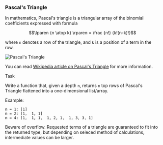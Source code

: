 ### Pascal's Triangle

In mathematics, Pascal's triangle is a triangular array of the binomial coefficients expressed with formula

```math
\lparen {n \atop k} \rparen = \frac {n!} {k!(n-k)!}
```

where `n` denotes a row of the triangle, and `k` is a position of a term in the row.

![Pascal's Triangle](http://upload.wikimedia.org/wikipedia/commons/0/0d/PascalTriangleAnimated2.gif)

You can read [Wikipedia article on Pascal's Triangle](http://en.wikipedia.org/wiki/Pascal's_triangle) for more information.

Task

Write a function that, given a depth `n`, returns `n` top rows of Pascal's Triangle flattened into a one-dimensional list/array.

Example:

```
n = 1: [1]
n = 2: [1,  1, 1]
n = 4: [1,  1, 1,  1, 2, 1,  1, 3, 3, 1]
```

Beware of overflow. 
Requested terms of a triangle are guaranteed to fit into the returned type, but depending on seleced method of calculations, intermediate values can be larger.
